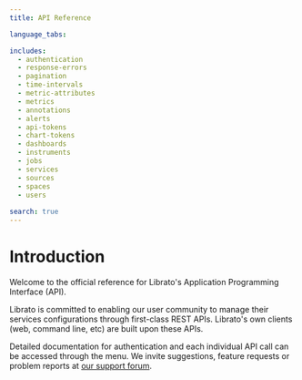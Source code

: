 ```yaml
---
title: API Reference

language_tabs:

includes:
  - authentication
  - response-errors
  - pagination
  - time-intervals
  - metric-attributes
  - metrics
  - annotations
  - alerts
  - api-tokens
  - chart-tokens
  - dashboards
  - instruments
  - jobs
  - services
  - sources
  - spaces
  - users
  
search: true
---
```


# Introduction

Welcome to the official reference for Librato's
Application Programming Interface (API).

Librato is committed to enabling our
user community to manage their services configurations
through first-class REST APIs. Librato's own
clients (web, command line, etc) are built upon these APIs.

Detailed documentation for authentication and each individual API call can
be accessed through the menu. We invite suggestions, feature
requests or problem reports at
[our support forum](http://www.librato.com/docs/kb).

